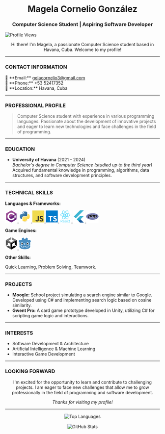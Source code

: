 <h1 align="center">Magela Cornelio González</h1>
<h3 align="center">Computer Science Student | Aspiring Software Developer</h3>

<p align="left"> <img src="https://komarev.com/ghpvc/?username=MagelaCornelio&label=Profile%20Views&color=0e75b6&style=flat" alt="Profile Views" /> </p>


<p align="center">
  Hi there! I'm Magela, a passionate Computer Science student based in Havana, Cuba. Welcome to my profile!
</p>

---

###  CONTACT INFORMATION
<p align="left">
  📧 **Email:** <a href="mailto:gelacornelio3@gmail.com">gelacornelio3@gmail.com</a> <br>
  📱 **Phone:** +53 52417352 <br>
  📍 **Location:** Havana, Cuba
</p>

---

### PROFESSIONAL PROFILE
> Computer Science student with experience in various programming languages. Passionate about the development of innovative projects and eager to learn new technologies and face challenges in the field of programming.

---

### EDUCATION
<ul>
    <li>
        <strong>University of Havana</strong> (2021 - 2024) <br>
        <em>Bachelor's degree in Computer Science (studied up to the third year)</em><br>
        Acquired fundamental knowledge in programming, algorithms, data structures, and software development principles.
    </li>
</ul>

---

### TECHNICAL SKILLS

**Languages & Frameworks:**
<p align="left">
  <a href="https://docs.microsoft.com/en-us/dotnet/csharp/" target="_blank" rel="noreferrer"> <img src="https://raw.githubusercontent.com/devicons/devicon/master/icons/csharp/csharp-original.svg" alt="csharp" width="40" height="40"/> </a>
  <a href="https://www.python.org" target="_blank" rel="noreferrer"> <img src="https://raw.githubusercontent.com/devicons/devicon/master/icons/python/python-original.svg" alt="python" width="40" height="40"/> </a>
  <a href="https://developer.mozilla.org/en-US/docs/Web/JavaScript" target="_blank" rel="noreferrer"> <img src="https://raw.githubusercontent.com/devicons/devicon/master/icons/javascript/javascript-original.svg" alt="javascript" width="40" height="40"/> </a>
  <a href="https://www.typescriptlang.org/" target="_blank" rel="noreferrer"> <img src="https://raw.githubusercontent.com/devicons/devicon/master/icons/typescript/typescript-original.svg" alt="typescript" width="40" height="40"/> </a>
  <a href="https://reactjs.org/" target="_blank" rel="noreferrer"> <img src="https://raw.githubusercontent.com/devicons/devicon/master/icons/react/react-original-wordmark.svg" alt="react" width="40" height="40"/> </a>
  <a href="https://flutter.dev" target="_blank" rel="noreferrer"> <img src="https://raw.githubusercontent.com/devicons/devicon/master/icons/flutter/flutter-original.svg" alt="flutter" width="40" height="40"/> </a>
  <a href="https://www.php.net" target="_blank" rel="noreferrer"> <img src="https://raw.githubusercontent.com/devicons/devicon/master/icons/php/php-original.svg" alt="php" width="40" height="40"/> </a>
</p>

**Game Engines:**
<p align="left">
  <a href="https://unity.com/" target="_blank" rel="noreferrer"> <img src="https://raw.githubusercontent.com/devicons/devicon/master/icons/unity/unity-original.svg" alt="unity" width="40" height="40"/> </a>
  <a href="https://godotengine.org/" target="_blank" rel="noreferrer"> <img src="https://raw.githubusercontent.com/devicons/devicon/master/icons/godot/godot-original.svg" alt="godot" width="40" height="40"/> </a>
</p>

**Other Skills:**
<p>Quick Learning, Problem Solving, Teamwork.</p>

---

### PROJECTS

<ul>
  <li>
    <strong>Moogle:</strong> School project simulating a search engine similar to Google. Developed using C# and implementing search logic based on cosine similarity.
  </li>
  <li>
    <strong>Gwent Pro:</strong> A card game prototype developed in Unity, utilizing C# for scripting game logic and interactions.
  </li>
  <!-- Add more projects here as you complete them -->
</ul>

---

### INTERESTS
<ul>
    <li>Software Development & Architecture</li>
    <li>Artificial Intelligence & Machine Learning</li>
    <li>Interactive Game Development</li>
</ul>

---

### LOOKING FORWARD
<p align="center">
  I'm excited for the opportunity to learn and contribute to challenging projects. I am eager to face new challenges that allow me to grow professionally in the field of programming and software development.
</p>
<p align="center">
  <em>Thanks for visiting my profile!</em>
</p>

---


<p align="center">
  <img align="center" src="https://github-readme-stats.vercel.app/api/top-langs?username=MagelaCornelio&show_icons=true&locale=en&layout=compact&theme=vision-friendly-dark" alt="Top Languages" />
</p>

<p align="center">
  <img align="center" src="https://github-readme-stats.vercel.app/api?username=MagelaCornelio&show_icons=true&locale=en&theme=vision-friendly-dark" alt="GitHub Stats" />
</p>

